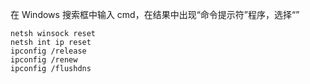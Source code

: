在 Windows 搜索框中输入 cmd，在结果中出现“命令提示符”程序，选择“”

```
netsh winsock reset
netsh int ip reset
ipconfig /release
ipconfig /renew
ipconfig /flushdns
```
